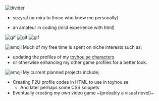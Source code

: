 

  ![divider](https://64.media.tumblr.com/7325d84439f0dd8b364abf2e696f65f0/b36456aa19536e8f-42/s400x600/640b219e23be7fbcb3c74dd68f3c650f7a483fea.gifv)

  * sezyral (or mira to those who know me personally)
  
  * an amateur in coding (mild experience with html)

 ![gif](https://autism.crd.co/assets/images/gallery01/1e0948bf_original.gif?v=1be2f3c4) ![gif](https://autism.crd.co/assets/images/gallery01/1e0948bf_original.gif?v=1be2f3c4) ![gif](https://autism.crd.co/assets/images/gallery01/1e0948bf_original.gif?v=1be2f3c4) 

![emoji](https://autism.crd.co/assets/images/gallery07/4181e873_original.gif?v=1be2f3c4) Much of my free time is spent on niche interests such as;
* updating the profiles of my [toyhou.se characters](toyhou.se/mindsmisery)
* or otherwise enhancing my other game profiles for a better look.



![emoji](https://autism.crd.co/assets/images/gallery06/df42af1a_original.gif?v=1be2f3c4) My current planned projects include;
* Creating F2U profile codes in HTML to use in toyhou.se
   * And later perhaps some CSS snippets
* Eventually creating my own video game ~(probably a visual novel)~

